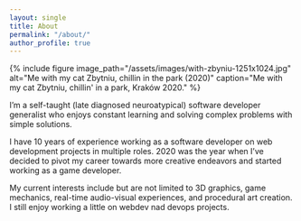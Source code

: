 ```yaml
---
layout: single
title: About
permalink: "/about/"
author_profile: true
---
```


{% include figure image_path="/assets/images/with-zbyniu-1251x1024.jpg" alt="Me with my cat Zbytniu, chillin in the park (2020)" caption="Me with my cat Zbytniu, chillin' in a park, Kraków 2020." %}

I’m a self-taught (late diagnosed neuroatypical) software developer generalist who enjoys constant learning and solving complex problems with simple solutions.

I have 10 years of experience working as a software developer on web development projects in multiple roles. 2020 was the year when I’ve decided to pivot my career towards more creative endeavors and started working as a game developer.

My current interests include but are not limited to 3D graphics, game mechanics, real-time audio-visual experiences, and procedural art creation. I still enjoy working a little on webdev nad devops projects.
